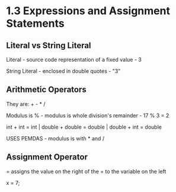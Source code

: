 # 1.3 Expressions and Assignment Statements

## Literal vs String Literal
Literal - source code representation of a fixed value - 3

String Literal - enclosed in double quotes - "3"

## Arithmetic Operators
They are: + - * /

Modulus is % - modulus is whole division's remainder - 17 % 3 = 2

int + int = int | double + double = double | double + int = double

USES PEMDAS - modulus is with * and /

## Assignment Operator
= assigns the value on the right of the = to the variable on the left

x = 7;

